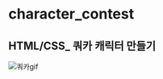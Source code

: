 # character_contest

## HTML/CSS\_ 쿼카 캐릭터 만들기

![쿼카gif](https://user-images.githubusercontent.com/98005356/164909714-aad56b92-84a8-41b8-9b79-f9fbea408216.gif)
